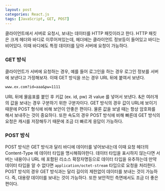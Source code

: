 ```yaml
---
layout: post
categories: React.js
tags: [JavaScript, GET, POST]
---
```

클라이언트에서 서버로 요청시, 보내는 데이터를 HTTP 패킷이라고 한다.
HTTP 패킷은 크게 헤더와 바디로 이루어져있는데, 헤더에는 클라이언트 정보등이 들어있고 바디는 비어있다. 이때 바디에도 특정 데이터를 담아 서버에 요청이 가능하다.

### GET 방식

클라이언트가 서버에 요청하는 경우, 예를 들어 로그인을 하는 경우 로그인 정보를 서버에 보낸다고 가정해보자.
이때 GET 방식을 쓰는 경우 URL 뒤에 붙여서 보낸다.

```
www.ex.com?id=aaa&pw=1111
```

URL 뒤에 물음표를 붙인 후 키값 (ex. id, pw) 과 value 를 넣어서 보낸다. &은 여러개의 값을 보내는 경우 구분하기 위한 구분자이다.
GET 방식의 경우 값이 URL에 보이기 때문에 POST 형식에 비해 보안이 안좋은 편이다. 물론 값을 보낼 때는 항상 암호화를 해서 보내주는 것이 중요하다. 또한 속도의 경우 POST 방식에 비해 빠른데 GET 방식의 요청은 캐시를 저장해두기 때문에 조금 더 빠르게 응답이 가능하다. 


### POST 방식

POST 방식은 GET 방식과 달리 바디에 데이터를 넣어보내는데 이때 요청 헤더의 Content-Type 에 데이터 타입을 명시해줘야한다. 데이터 타입을 표시하지 않는다면 서버는 내용이나 URL 에 포함된 리소스 확장자명등으로 데이터 타입을 유추하는데 만약 데이터 타입을 알 수 없다면 `application/octet-stream` 타입으로 요청을 처리한다.
POST 방식의 경우 GET 방식과는 달리 길이의 제한없이 데이터를 보내는 것이 가능하다. 즉, 대용량 데이터를 보내는 것이 가능하다. 또한 보안적인 측면에서도 조금 더 좋은 편이다.
